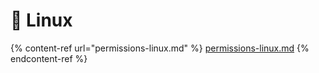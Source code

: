 # 🐧 Linux



{% content-ref url="permissions-linux.md" %}
[permissions-linux.md](permissions-linux.md)
{% endcontent-ref %}
